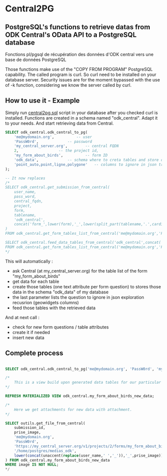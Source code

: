 # Central2PG
## PostgreSQL's functions to retrieve datas from ODK Central's OData API to a PostgreSQL database 

Fonctions pl/pgsql de récupération des données d'ODK central vers une base de données PostgreSQL

Those functions make use of the "COPY FROM PROGRAM" PostgreSQL capability. The called program is curl. So curl need to be installed on your database server.
Security issues are for the moment bypassed with the use of -k function, considering we know the server called by curl.

## How to use it - Example

Simply run [central2pg.sql](https://github.com/mathieubossaert/central2pg/blob/master/central2pg.sql) script in your database after you checked curl is installed.
Functions are created in a schema named "odk_central". Adapt it to your needs.
And start retrieving data from Central.

```sql
SELECT odk_central.odk_central_to_pg(
	'me@mydomain.org',			-- user
	'PassW0rd',				-- password
	'my_central_server.org',		-- central FQDN
	2, 					-- the project id, 
	'my_form_about_birds',			-- form ID
	'odk_data',				-- schema where to creta tables and store data
	'point_auto,point,ligne,polygone'	-- columns to ignore in json transformation to database attributes (geojson fields of GeoWidgets)
);

-- It now replaces
/*
SELECT odk_central.get_submission_from_central(
	user_name,
	pass_word,
	central_fqdn,
	project,
	form,
	tablename,
	'odk_central',
	concat('form_',lower(form),'_',lower(split_part(tablename,'.',cardinality(regexp_split_to_array(tablename,'\.')))))
)
FROM odk_central.get_form_tables_list_from_central('me@mydomain.org','PassW0rd','my_central_server.org',	2,'my_form_about_birds');

SELECT odk_central.feed_data_tables_from_central('odk_central',concat('form_',lower(form),'_',lower(split_part(tablename,'.',cardinality(regexp_split_to_array(tablename,'\.'))))))
FROM odk_central.get_form_tables_list_from_central('me@mydomain.org','PassW0rd','my_central_server.org',	2,'my_form_about_birds');
*/

```

This will automatically : 
* ask Central (at my_central_server.org) for the table list of the form "my_form_about_birds"
* get data for each table
* create those tables (one text attribute per form question) to stores those data in the schema "odk_data" of my database
* the last parameter lists the question to ignore in json exploration recusrion (geowidgets columns)
* feed those tables with the retrieved data

And at next call : 
* check for new form questions / table attributes
* create it if needed
* insert new data

## Complete process
```sql

SELECT odk_central.odk_central_to_pg('me@mydomain.org', 'PassW0rd', 'my_central_server.org', 2, 'my_form_about_birds', 'odk_data');

/* 
	This is a view build upon generated data tables for our particular needs. It shows only new data (wich are not already in our internal database)
*/

REFRESH MATERIALIZED VIEW odk_central.my_form_about_birds_new_data;

/* 	
	Here we get attachments for new data with attachment.
*/

SELECT outils.get_file_from_central(
	submission_id,
	prise_image,
	'me@mydomain.org',
	'PassW0rd',
	'https://my_central_server.org/v1/projects/2/forms/my_form_about_birds/Submissions',
	'/home/postgres/medias_odk',
	lower(concat(unaccent(replace(user_name,' ','_')),'_',prise_image))
) FROM odk_central.my_form_about_birds_new_data
WHERE image IS NOT NULL;
*/
```



